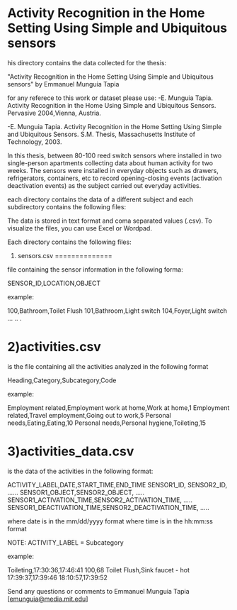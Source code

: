 Activity Recognition in the Home Setting Using Simple and Ubiquitous sensors 
============================================================================

his directory contains the data collected for the thesis:

"Activity Recognition in the Home Setting Using Simple and Ubiquitous sensors"
by Emmanuel Munguia Tapia

for any referece to this work or dataset please use:
-E. Munguia Tapia. Activity Recognition in the Home Using Simple and Ubiquitous
 Sensors. Pervasive 2004,Vienna, Austria.

-E. Munguia Tapia. Activity Recognition in the Home Setting Using Simple and 
Ubiquitous Sensors. S.M. Thesis, Massachusetts Institute of Technology, 2003.


In this thesis, between 80-100 reed switch sensors where installed in two single-person
apartments collecting data about human activity for two weeks. The sensors
were installed in everyday objects such as drawers, refrigerators, containers,
etc to record opening-closing events (activation deactivation events) as
the subject carried out everyday activities.


each directory contains the data of a different subject and each subdirectory
contains the following files:

The data is stored in text format and coma separated values (.csv). To visualize
the files, you can use Excel or Wordpad.


Each directory contains the following files:

1) sensors.csv
==============

file containing the sensor information in the following forma:

SENSOR_ID,LOCATION,OBJECT

example:

100,Bathroom,Toilet Flush 
101,Bathroom,Light switch
104,Foyer,Light switch
...
..
.


2)activities.csv
================

is the file containing all the activities analyzed in the following format

Heading,Category,Subcategory,Code

example:

Employment related,Employment work at home,Work at home,1
Employment related,Travel employment,Going out to work,5
Personal needs,Eating,Eating,10
Personal needs,Personal hygiene,Toileting,15



3)activities_data.csv
=====================

is the data of the activities in the following format:

ACTIVITY_LABEL,DATE,START_TIME,END_TIME
SENSOR1_ID, SENSOR2_ID, ......
SENSOR1_OBJECT,SENSOR2_OBJECT, .....
SENSOR1_ACTIVATION_TIME,SENSOR2_ACTIVATION_TIME, .....
SENSOR1_DEACTIVATION_TIME,SENSOR2_DEACTIVATION_TIME, .....

where date is in the mm/dd/yyyy format
where time is in the hh:mm:ss format


NOTE: ACTIVITY_LABEL = Subcategory

example:

Toileting,17:30:36,17:46:41
100,68
Toilet Flush,Sink faucet - hot
17:39:37,17:39:46
18:10:57,17:39:52


Send any questions or comments to Emmanuel Munguia Tapia [emunguia@media.mit.edu]
